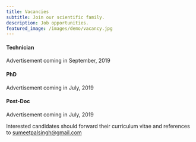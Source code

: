 ```yaml
---
title: Vacancies
subtitle: Join our scientific family.
description: Job opportunities.
featured_image: /images/demo/vacancy.jpg
---
```


#### Technician

Advertisement coming in September, 2019

#### PhD

Advertisement coming in July, 2019

#### Post-Doc

Advertisement coming in July, 2019

Interested candidates should forward their curriculum vitae and references to [sumeetpalsingh@gmail.com](mailto:sumeetpalsingh@gmail.com)